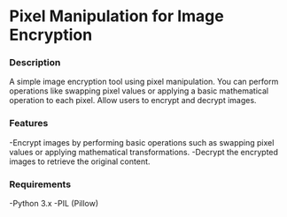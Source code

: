 # **Pixel Manipulation for Image Encryption**

### Description
A simple image encryption tool using pixel manipulation. You can perform operations like swapping pixel values or applying a basic mathematical operation to each pixel. Allow users to encrypt and decrypt images.

### Features 
-Encrypt images by performing basic operations such as swapping pixel values or applying mathematical transformations.
-Decrypt the encrypted images to retrieve the original content.

### Requirements
-Python 3.x
-PIL (Pillow)
